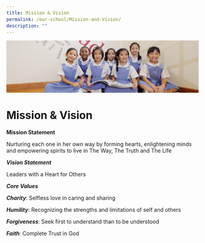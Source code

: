 ```yaml
---
title: Mission & Vision
permalink: /our-school/Mission-and-Vision/
description: ""
---
```

![](/images/UsefulVideos.jpg)

Mission & Vision
================

<b>Mission Statement</b>

Nurturing each one in her own way by forming hearts, enlightening minds and empowering spirits to live in The Way, The Truth and The Life

<i><b>Vision Statement</b></i>

Leaders with a Heart for Others

<i><b>Core Values</b></i>

<i><b>Charity</b></i>: Selfless love in caring and sharing

<i><b>Humility</b></i>: Recognizing the strengths and limitations of self and others

<i><b>Forgiveness</b></i>: Seek first to understand than to be understood

<i><b>Faith</b></i>: Complete Trust in God